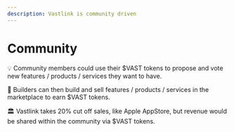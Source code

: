 ```yaml
---
description: Vastlink is community driven
---
```


# Community

💡 Community members could use their $VAST tokens to propose and vote new features / products / services they want to have.

👷 Builders can then build and sell features / products / services in the marketplace to earn $VAST tokens.

🏛 Vastlink takes 20% cut off sales, like Apple AppStore, but revenue would be shared within the community via $VAST tokens.

